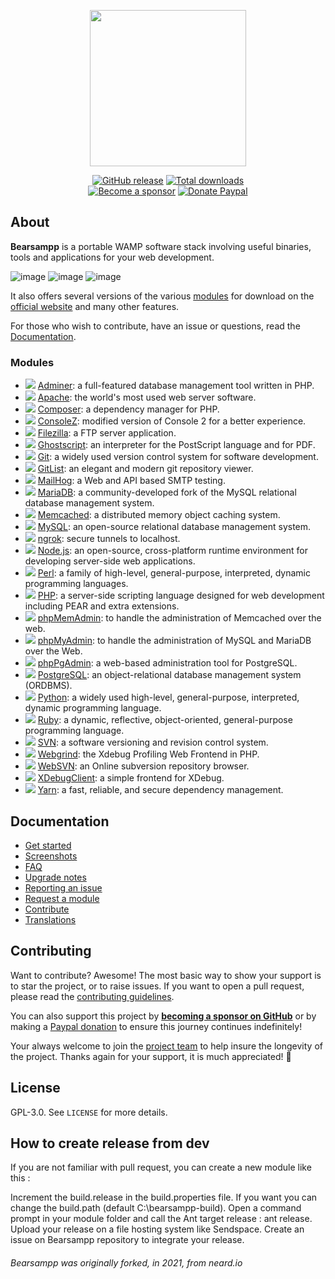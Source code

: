 <p align="center"><a href="https://bearsampp.com" target="_blank"><img width="250" src="img/Bearsampp-logo.svg"></a></p>

<p align="center">
  <a href="https://bearsampp.com/release/latest"><img src="https:/img.shields.io/github/release/bearsampp/bearsampp.svg?style=flat-square" alt="GitHub release"></a>
  <a href="https://bearsampp.com/releases"><img src="https:/img.shields.io/github/downloads/bearsampp/bearsampp/total.svg?style=flat-square" alt="Total downloads"></a>
  <br /><a href="https://github.com/sponsors/N6REJ"><img src="https:/img.shields.io/badge/sponsor-N6REJ-181717.svg?logo=github&style=flat-square" alt="Become a sponsor"></a>
  <a href="https://www.paypal.me/BearLeeAble"><img src="https:/img.shields.io/badge/donate-paypal-00457c.svg?logo=paypal&style=flat-square" alt="Donate Paypal"></a>
</p>

## About

**Bearsampp** is a portable WAMP software stack involving useful binaries, tools and applications for your web development.

![image](img/screenshots/menu-left.jpg) ![image](img/screenshots/menu-right.jpg)
![image](img/screenshots/menu-tools.jpg)

It also offers several versions of the various [modules](https://bearsampp.com/module) for download on the
[official website](https://bearsampp.com) and many other features.<br />

For those who wish to contribute, have an issue or questions, read the [Documentation](https://bearsampp.com/documentation).

### Modules

* ![](img/application.png) [Adminer](https://bearsampp.com/module/adminer): a full-featured database management tool written in PHP.
* ![](img/binary.png) [Apache](https://bearsampp.com/module/apache): the world's most used web server software.
* ![](img/tool.png) [Composer](https://bearsampp.com/module/composer): a dependency manager for PHP.
* ![](img/tool.png) [ConsoleZ](https://bearsampp.com/module/consolez): modified version of Console 2 for a better experience.
* ![](img/binary.png) [Filezilla](https://bearsampp.com/module/filezilla): a FTP server application.
* ![](img/tool.png) [Ghostscript](https://bearsampp.com/module/ghostscript): an interpreter for the PostScript language and for PDF.
* ![](img/tool.png) [Git](https://bearsampp.com/module/git): a widely used version control system for software development.
* ![](img/application.png) [GitList](https://bearsampp.com/module/gitlist): an elegant and modern git repository viewer.
* ![](img/binary.png) [MailHog](https://bearsampp.com/module/mailhog): a Web and API based SMTP testing.
* ![](img/binary.png) [MariaDB](https://bearsampp.com/module/mariadb): a community-developed fork of the MySQL relational database management system.
* ![](img/binary.png) [Memcached](https://bearsampp.com/module/memcached): a distributed memory object caching system.
* ![](img/binary.png) [MySQL](https://bearsampp.com/module/mysql): an open-source relational database management system.
* ![](img/tool.png) [ngrok](https://bearsampp.com/module/ngrok): secure tunnels to localhost.
* ![](img/binary.png) [Node.js](https://bearsampp.com/module/nodejs): an open-source, cross-platform runtime environment for developing server-side web applications.
* ![](img/tool.png) [Perl](https://bearsampp.com/module/perl): a family of high-level, general-purpose, interpreted, dynamic programming languages.
* ![](img/binary.png) [PHP](https://bearsampp.com/module/php): a server-side scripting language designed for web development including PEAR and extra extensions.
* ![](img/application.png) [phpMemAdmin](https://bearsampp.com/module/phpmemadmin): to handle the administration of Memcached over the web.
* ![](img/application.png) [phpMyAdmin](https://bearsampp.com/module/phpmyadmin): to handle the administration of MySQL and MariaDB over the Web.
* ![](img/application.png) [phpPgAdmin](https://bearsampp.com/module/phppgadmin): a web-based administration tool for PostgreSQL.
* ![](img/binary.png) [PostgreSQL](https://bearsampp.com/module/postgresql): an object-relational database management system (ORDBMS).
* ![](img/tool.png) [Python](https://bearsampp.com/module/python): a widely used high-level, general-purpose, interpreted, dynamic programming language.
* ![](img/tool.png) [Ruby](https://bearsampp.com/module/ruby): a dynamic, reflective, object-oriented, general-purpose programming language.
* ![](img/binary.png) [SVN](https://bearsampp.com/module/svn): a software versioning and revision control system.
* ![](img/application.png) [Webgrind](https://bearsampp.com/module/webgrind): the Xdebug Profiling Web Frontend in PHP.
* ![](img/application.png) [WebSVN](https://bearsampp.com/module/websvn): an Online subversion repository browser.
* ![](img/tool.png) [XDebugClient](https://bearsampp.com/module/xdc): a simple frontend for XDebug.
* ![](img/tool.png) [Yarn](https://bearsampp.com/module/yarn): a fast, reliable, and secure dependency management.

## Documentation

* [Get started](https://bearsampp.com/get-started)
* [Screenshots](https://bearsampp.com/screenshots)
* [FAQ](https://bearsampp.com/faq)
* [Upgrade notes](https://bearsampp.com/upgrade-notes)
* [Reporting an issue](https://bearsampp.com/reporting-issue)
* [Request a module](https://bearsampp.com/request-module)
* [Contribute](https://bearsampp.com/contribute)
* [Translations](https://bearsampp.com/translations)

## Contributing

Want to contribute? Awesome! The most basic way to show your support is to star the project, or to raise issues. If
you want to open a pull request, please read the [contributing guidelines](.github/CONTRIBUTING.md).

You can also support this project by [**becoming a sponsor on GitHub**](https://github.com/sponsors/N6REJ) or by
making a [Paypal donation](https://www.paypal.me/BearLeeAble) to ensure this journey continues indefinitely!

Your always welcome to join the [project team](https://github.com/orgs/Bearsampp/teams) to help insure the longevity of the project.
Thanks again for your support, it is much appreciated! :pray:

## License

GPL-3.0. See `LICENSE` for more details.<br />

## How to create release from dev
If you are not familiar with pull request, you can create a new module like this :

Increment the build.release in the build.properties file.
If you want you can change the build.path (default C:\bearsampp-build).
Open a command prompt in your module folder and call the Ant target release : ant release.
Upload your release on a file hosting system like Sendspace.
Create an issue on Bearsampp repository to integrate your release.

<h6>Bearsampp was originally forked, in 2021, from neard.io</h6>
